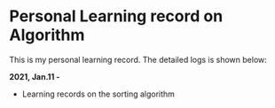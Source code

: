 # Personal Learning record on Algorithm

This is my personal learning record. The detailed logs is shown below:

**2021, Jan.11 -** 

- Learning records on the sorting algorithm 